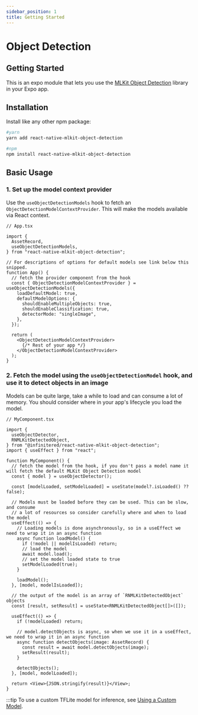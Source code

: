 ```yaml
---
sidebar_position: 1
title: Getting Started
---
```


# Object Detection

## Getting Started

This is an expo module that lets you use
the [MLKit Object Detection](https://developers.google.com/ml-kit/vision/object-detection) library in your Expo app.

## Installation

Install like any other npm package:

```bash
#yarn
yarn add react-native-mlkit-object-detection

#npm
npm install react-native-mlkit-object-detection
```

## Basic Usage

### 1. Set up the model context provider

Use the `useObjectDetectionModels` hook to fetch an `ObjectDetectionModelContextProvider`. This will make the models
available via React context.

```tsx
// App.tsx

import {
  AssetRecord,
  useObjectDetectionModels,
} from "react-native-mlkit-object-detection";

// For descriptions of options for default models see link below this snipped.
function App() {
  // fetch the provider component from the hook
  const { ObjectDetectionModelContextProvider } = useObjectDetectionModels({
    loadDefaultModel: true,
    defaultModelOptions: {
      shouldEnableMultipleObjects: true,
      shouldEnableClassification: true,
      detectorMode: "singleImage",
    },
  });

  return (
    <ObjectDetectionModelContextProvider>
      {/* Rest of your app */}
    </ObjectDetectionModelContextProvider>
  );
}
```

### 2. Fetch the model using the `useObjectDetectionModel` hook, and use it to detect objects in an image

Models can be quite large, take a while to load and can consume a lot of memory. You should consider where in your
app's lifecycle you load the model.

```tsx
// MyComponent.tsx

import {
  useObjectDetector,
  RNMLKitDetectedObject,
} from "@infinitered/react-native-mlkit-object-detection";
import { useEffect } from "react";

function MyComponent() {
  // fetch the model from the hook, if you don't pass a model name it will fetch the default MLKit Object Detection model
  const { model } = useObjectDetector();

  const [modelLoaded, setModelLoaded] = useState(model?.isLoaded() ?? false);

  // Models must be loaded before they can be used. This can be slow, and consume
  // a lot of resources so consider carefully where and when to load the model
  useEffect(() => {
    // Loading models is done asynchronously, so in a useEffect we need to wrap it in an async function
    async function loadModel() {
      if (!model || modelIsLoaded) return;
      // load the model
      await model.load();
      // set the model loaded state to true
      setModelLoaded(true);
    }

    loadModel();
  }, [model, modelIsLoaded]);

  // the output of the model is an array of `RNMLKitDetectedObject` objects
  const [result, setResult] = useState<RNMLKitDetectedObject[]>([]);

  useEffect(() => {
    if (!modelLoaded) return;

    // model.detectObjects is async, so when we use it in a useEffect, we need to wrap it in an async function
    async function detectObjects(image: AssetRecord) {
      const result = await model.detectObjects(image);
      setResult(result);
    }

    detectObjects();
  }, [model, modelLoaded]);

  return <View>{JSON.stringify(result)}</View>;
}
```

:::tip
To use a custom TFLite model for inference, see [Using a Custom Model](./using-a-custom-model).
